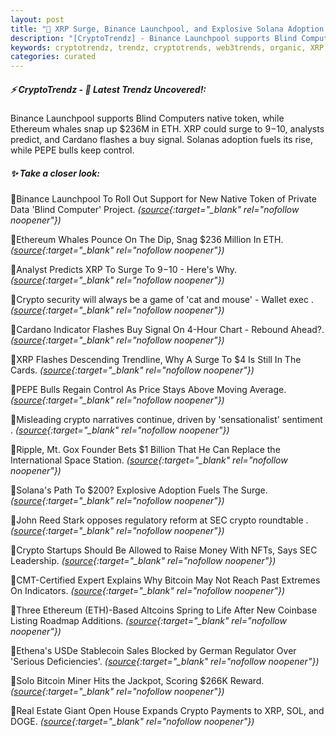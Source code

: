 ```yaml
---
layout: post
title: "🌅 XRP Surge, Binance Launchpool, and Explosive Solana Adoption: Whats Next?"
description: "[CryptoTrendz] - Binance Launchpool supports Blind Computers native token, while Ethereum whales snap up $236M in ETH. XRP could surge to $9-$10, analysts predict, and Cardano flashes a buy signal. Solanas adoption fuels its rise, while PEPE bulls keep control."
keywords: cryptotrendz, trendz, cryptotrends, web3trends, organic, XRP, Listing, crypto, SEC, Token, Bitcoin, Stablecoin, Altcoins, Miner, Ethereum
categories: curated
---
```


##### ⚡ CryptoTrendz - 📌 *Latest Trendz Uncovered!:*

Binance Launchpool supports Blind Computers native token, while Ethereum whales snap up $236M in ETH. XRP could surge to $9-$10, analysts predict, and Cardano flashes a buy signal. Solanas adoption fuels its rise, while PEPE bulls keep control.

##### ✨ *Take a closer look:*


🔹Binance Launchpool To Roll Out Support for New Native Token of Private Data 'Blind Computer' Project. *([source](https://s.avyag.com/r3em){:target="_blank" rel="nofollow noopener"})*

🔹Ethereum Whales Pounce On The Dip, Snag $236 Million In ETH. *([source](https://s.avyag.com/mgnu){:target="_blank" rel="nofollow noopener"})*

🔹Analyst Predicts XRP To Surge To $9-$10 - Here's Why. *([source](https://s.avyag.com/ev8b){:target="_blank" rel="nofollow noopener"})*

🔹Crypto security will always be a game of 'cat and mouse'  - Wallet exec . *([source](https://s.avyag.com/ueu5){:target="_blank" rel="nofollow noopener"})*

🔹Cardano Indicator Flashes Buy Signal On 4-Hour Chart - Rebound Ahead?. *([source](https://s.avyag.com/47u4){:target="_blank" rel="nofollow noopener"})*

🔹XRP Flashes Descending Trendline, Why A Surge To $4 Is Still In The Cards. *([source](https://s.avyag.com/v0x6){:target="_blank" rel="nofollow noopener"})*

🔹PEPE Bulls Regain Control As Price Stays Above Moving Average. *([source](https://s.avyag.com/qnjf){:target="_blank" rel="nofollow noopener"})*

🔹Misleading crypto narratives continue, driven by 'sensationalist' sentiment . *([source](https://s.avyag.com/c851){:target="_blank" rel="nofollow noopener"})*

🔹Ripple, Mt. Gox Founder Bets $1 Billion That He Can Replace the International Space Station. *([source](https://s.avyag.com/ycfl){:target="_blank" rel="nofollow noopener"})*

🔹Solana's Path To $200? Explosive Adoption Fuels The Surge. *([source](https://s.avyag.com/uyu6){:target="_blank" rel="nofollow noopener"})*

🔹John Reed Stark opposes regulatory reform at SEC crypto roundtable . *([source](https://s.avyag.com/gjg1){:target="_blank" rel="nofollow noopener"})*

🔹Crypto Startups Should Be Allowed to Raise Money With NFTs, Says SEC Leadership. *([source](https://s.avyag.com/3w9s){:target="_blank" rel="nofollow noopener"})*

🔹CMT-Certified Expert Explains Why Bitcoin May Not Reach Past Extremes On Indicators. *([source](https://s.avyag.com/alo6){:target="_blank" rel="nofollow noopener"})*

🔹Three Ethereum (ETH)-Based Altcoins Spring to Life After New Coinbase Listing Roadmap Additions. *([source](https://s.avyag.com/njm9){:target="_blank" rel="nofollow noopener"})*

🔹Ethena's USDe Stablecoin Sales Blocked by German Regulator Over 'Serious Deficiencies'. *([source](https://s.avyag.com/9zt1){:target="_blank" rel="nofollow noopener"})*

🔹Solo Bitcoin Miner Hits the Jackpot, Scoring $266K Reward. *([source](https://s.avyag.com/4mmo){:target="_blank" rel="nofollow noopener"})*

🔹Real Estate Giant Open House Expands Crypto Payments to XRP, SOL, and DOGE. *([source](https://s.avyag.com/6qh9){:target="_blank" rel="nofollow noopener"})*

